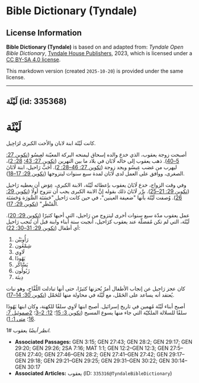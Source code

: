 # Bible Dictionary (Tyndale)

## License Information

**Bible Dictionary (Tyndale)** is based on and adapted from: _Tyndale Open Bible Dictionary_, [Tyndale House Publishers](https://tyndaleopenresources.com/), 2023, which is licensed under a [CC BY-SA 4.0 license](https://creativecommons.org/licenses/by-sa/4.0/legalcode.en).

This markdown version (created `2025-10-20`) is provided under the same license.



--------------------------------

## لَيْئَة (id: 335368)

لَيْئَة
=======

كانت لَيْئَة ابنة لابان والأخت الكبرى لرَاحِيل.

أصبحت زوجة يعقوب، الذي خدع والده إسحاق ليمنحه البركة المعيّنة لعِيسُو ([تكوين 27: 5–40](https://ref.ly/Gen27:5-Gen27:40)). ذهب يعقوب إلى خاله لَابَان في بلاد ما بين النهرين ([تكوين 27: 43؛](https://ref.ly/Gen27:43) [28: 2](https://ref.ly/Gen28:2))، ليهرب من غضب عِيسُو ويجد زوجة ([تكوين 27: 46–28: 2](https://ref.ly/Gen27:46-Gen28:2)). أحَبَّ رَاحيل، ابنة لَابَانَ الصغرى، ووافق على العمل لدى لَابَان لمدة سبع سنوات ليتزوجها ([تكوين 29: 17–18](https://ref.ly/Gen29:17-Gen29:18)).

وفي وقت الزواج، خدع لَابَانَ يعقوب بإعطائه لَيْئَة، الابنة الكبرى، عِوَض أن يعطيه رَاحيل ([تكوين 29: 21–25](https://ref.ly/Gen29:21-Gen29:25)). برَّر لَابَانَ ذلك بقوله إنَّ الابنة الكبرى يجب أن تتزوج أولًا ([تكوين 29: 26](https://ref.ly/Gen29:26)). وُصفت لَيْئَة بأنها "ضعيفة العينين"، في حين كانت رَاحيل "حَسَنَة الصُّورَة وَحَسَنَة الْمَنْظَرِ" ([تكوين 29: 17](https://ref.ly/Gen29:17)).

عمل يعقوب مدّة سبع سنوات أخرى ليتزوج من رَاحيل، التي أحبها كثيرًا ([تكوين 29: 20](https://ref.ly/Gen29:20)). لَيْئَة، التي لم تكن مُفضلّة عند يعقوب كرَاحيل، أنجبت ستة أبناء وابنة قبل أن تُنجب رَاحيل أي أطفال ([تكوين 29: 31–30: 22](https://ref.ly/Gen29:31-Gen30:22)):

1. رَأُوبَيْن
2. شِمْعُون
3. لَاوِي
4. يَهُوذَا
5. يَسَّاكَر
6. زَبُولُون
7. دِينَة

كان عجز رَاحيل عن إنجاب الأطفال أمرٌ يُحزنها كثيرًا، حتى أنها تبادلت اللُفَّاحِ، وهو نبات يُعتقد أنه يساعد على الحَمْل، مع لَيْئَة في محاولة منها للحَمْل ([تكوين 30: 14–17](https://ref.ly/Gen30:14-Gen30:17)).

أصبح أبناء لَيْئَة مُهمين في تاريخ إسرائيل. أصبح ابنها لَاوِي سلفًا للكهنة، وكان ابنها يَهُوذَا سلفًا للسلالة الملكيّة التي جاء منها يسوع المسيح ([تكوين 3: 15](https://ref.ly/Gen3:15)؛ [12: 2–3](https://ref.ly/Gen12:2-Gen12:3)؛ [2صموئيل 7: 16](https://ref.ly/2Sam7:16)؛ [متى 1: 1](https://ref.ly/Matt1:1)).

*انظر أيضًا* يعقوب \#1.

* **Associated Passages:** GEN 3:15; GEN 27:43; GEN 28:2; GEN 29:17; GEN 29:20; GEN 29:26; 2SA 7:16; MAT 1:1; GEN 12:2–GEN 12:3; GEN 27:5–GEN 27:40; GEN 27:46–GEN 28:2; GEN 27:41–GEN 27:42; GEN 29:17–GEN 29:18; GEN 29:21–GEN 29:25; GEN 29:31–GEN 30:22; GEN 30:14–GEN 30:17
* **Associated Articles:** يعقوب (ID: `335316@TyndaleBibleDictionary`)

